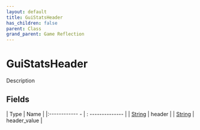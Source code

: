 ```yaml
---
layout: default
title: GuiStatsHeader
has_children: false
parent: Class
grand_parent: Game Reflection
---
```

# GuiStatsHeader
Description 

## Fields
| Type | Name |
|:------------ - | : -------------- |
| [String](game-reflection/components/string.md) | header |
| [String](game-reflection/components/string.md) | header_value |
